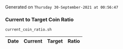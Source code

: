 Generated on `Thursday 30-September-2021 at 00:56:47`

### Current to Target Coin Ratio
`current_coin_ratio.sh`

Date|Current|Target|Ratio
---|---|---|---
